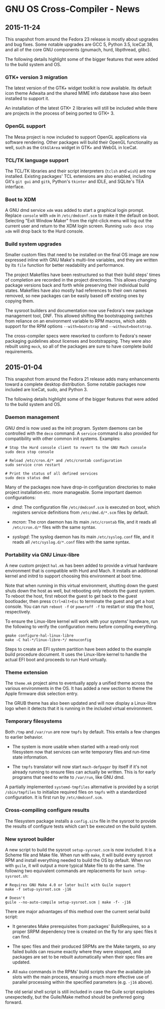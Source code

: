 # GNU OS Cross-Compiler - News

## 2015-11-24

This snapshot from around the Fedora 23 release is mostly about upgrades and
bug fixes.  Some notable upgrades are GCC 5, Python 3.5, IceCat 38, and all of
the core GNU components (gnumach, hurd, libpthread, glibc).

The following details highlight some of the bigger features that were added to
the build system and OS.


### GTK+ version 3 migration

The latest version of the GTK+ widget toolkit is now available.  Its default
icon theme Adwaita and the shared MIME info database have also been installed
to support it.

An installation of the latest GTK+ 2 libraries will still be included while
there are projects in the process of being ported to GTK+ 3.


### OpenGL support

The Mesa project is now included to support OpenGL applications via software
rendering.  Other packages will build their OpenGL functionality as well, such
as the `GtkGlArea` widget in GTK+ and WebGL in IceCat.


### TCL/TK language support

The TCL/TK libraries and their script interpreters (`tclsh` and `wish`) are now
installed.  Existing packages' TCL extensions are also enabled, including Git's
`git gui` and `gitk`, Python's `tkinter` and IDLE, and SQLite's TEA interface.


### Boot to XDM

A GNU dmd service `xdm` was added to start a graphical login prompt.  Replace
`console` with `xdm` in `/etc/dmdconf.scm` to make it the default on boot.
Selecting "Exit Window Maker" from the right-click menu will log out the
current user and return to the XDM login screen.  Running `sudo deco stop xdm`
will drop back to the Hurd console.


### Build system upgrades

Smaller custom files that need to be installed on the final OS image are now
expressed inline with GNU Make's multi-line variables, and they are written by
its `file` function for better readability and performance.

The project Makefiles have been restructured so that their build steps' times
of completion are recorded in the project directories.  This allows changing
package versions back and forth while preserving their individual build states.
Makefiles have also mostly had references to their own names removed, so new
packages can be easily based off existing ones by copying them.

The sysroot builders and documentation now use Fedora's new package management
tool, DNF.  This allowed shifting the bootstrapping switches from reliance on
an environment variable to RPM macros, which adds support for the RPM options
`--with=bootstrap` and `--without=bootstrap`.

The cross-compiler specs were reworked to conform to Fedora's newer packaging
guidelines about licenses and bootstrapping.  They were also rebuilt using
`mock`, so all of the packages are sure to have complete build requirements.



## 2015-01-04

This snapshot from around the Fedora 21 release adds many enhancements toward a
complete desktop distribution.  Some notable packages now included are IceCat,
sudo, and Python 3.

The following details highlight some of the bigger features that were added to
the build system and OS.


### Daemon management

GNU dmd is now used as the init program.  System daemons can be controlled with
the `deco` command.  A `service` command is also provided for compatibility
with other common init systems.  Examples:

    # Stop the Hurd console client to revert to the GNU Mach console
    sudo deco stop console

    # Reload /etc/cron.d/* and /etc/crontab configuration
    sudo service cron restart

    # Print the status of all defined services
    sudo deco status dmd

Many of the packages now have drop-in configuration directories to make project
installation etc. more manageable.  Some important daemon configurations:

  * *dmd*: The configuration file `/etc/dmdconf.scm` is executed on boot, which
    registers service definitions from `/etc/dmd.d/*.scm` files by default.

  * *mcron*: The cron daemon has its main `/etc/crontab` file, and it reads all
    `/etc/cron.d/*` files with the same syntax.

  * *syslogd*: The syslog daemon has its main `/etc/syslog.conf` file, and it
    reads all `/etc/syslog.d/*.conf` files with the same syntax.


### Portability via GNU Linux-libre

A new custom project `hal.mk` has been added to provide a virtual hardware
environment that is compatible with Hurd and Mach.  It installs an additional
kernel and initrd to support choosing this environment at boot time.

Note that when running in this virtual environment, shutting down the guest
shuts down the host as well, but rebooting only reboots the guest system.  To
reboot the host, first reboot the guest to get back to the guest bootloader,
then press `Ctrl+Alt+Esc` to terminate the guest and get a host console.  You
can run `reboot -f` or `poweroff -f` to restart or stop the host, respectively.

To ensure the Linux-libre kernel will work with your systems' hardware, run the
following to verify the configuration menu before compiling everything.

    gmake configure-hal-linux-libre
    make -C hal-*/linux-libre-*/ menuconfig

Steps to create an EFI system partition have been added to the example build
procedure document.  It uses the Linux-libre kernel to handle the actual EFI
boot and proceeds to run Hurd virtually.


### Theme extension

The `theme.mk` project aims to eventually apply a unified theme across the
various environments in the OS.  It has added a new section to theme the Apple
firmware disk selection entry.

The GRUB theme has also been updated and will now display a Linux-libre logo
when it detects that it is running in the included virtual environment.


### Temporary filesystems

Both `/tmp` and `/var/run` are now `tmpfs` by default.  This entails a few
changes to earlier behavior.

  * The system is more usable when started with a read-only root filesystem now
    that services can write temporary files and run-time state information.

  * The `tmpfs` translator will now start `mach-defpager` by itself if it's not
    already running to ensure files can actually be written.  This is for early
    programs that need to write to `/var/run`, like GNU dmd.

A partially implemented `systemd-tmpfiles` alternative is provided by a script
`/sbin/tmpfiles` to initialize required files on `tmpfs` with a standardized
configuration.  It is first run by `/etc/dmdconf.scm`.


### Cross-compiling configure results

The filesystem package installs a `config.site` file in the sysroot to provide
the results of configure tests which can't be executed on the build system.


### New sysroot builder

A new script to build the sysroot `setup-sysroot.scm` is now included.  It is a
Scheme file and Make file.  When run with `make`, it will build every sysroot
RPM and install everything needed to build the OS by default.  When run with
`guile`, it will output a more typical Make file to do the same.  The following
two equivalent commands are replacements for `bash setup-sysroot.sh`:

    # Requires GNU Make 4.0 or later built with Guile support
    make -f setup-sysroot.scm -j16

    # Doesn't
    guile --no-auto-compile setup-sysroot.scm | make -f- -j16

There are major advantages of this method over the current serial build script:

  * It generates Make prerequisites from packages' BuildRequires, so a proper
    SRPM dependency tree is created on the fly for any spec files it can find.

  * The spec files and their produced SRPMs are the Make targets, so any failed
    builds can resume exactly where they were stopped, and packages are set to
    be rebuilt automatically when their spec files are updated.

  * All `make` commands in the RPMs' build scripts share the available job
    slots with the main process, ensuring a much more effective use of parallel
    processing within the specified parameters (e.g. `-j16` above).

The old serial shell script is still included in case the Guile script explodes
unexpectedly, but the Guile/Make method should be preferred going forward.
